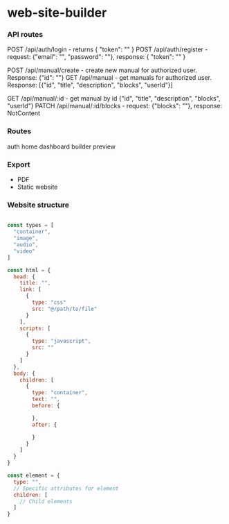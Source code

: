 # web-site-builder

### API routes

POST /api/auth/login - returns { "token": "<token>" }
POST /api/auth/register - request: {"email": "<email>", "password": "<password>"}, response: { "token": "<token>" }

POST /api/manual/create - create new manual for authorized user. Response: {"id": "<id>"}
GET /api/manual - get manuals for authorized user. Response: [{"id", "title", "description", "blocks", "userId"}]

GET /api/manual/:id - get manual by id {"id", "title", "description", "blocks", "userId"}
PATCH /api/manual/:id/blocks - request: {"blocks": "<string json>"}, response: NotContent

### Routes

auth
home
dashboard
builder
preview

### Export
- PDF
- Static website

### Website structure

```js

const types = [
  "container",
  "image",
  "audio",
  "video"
]

const html = {
  head: {
    title: "",
    link: [
      {
        type: "css"
        src: "@/path/to/file"
      }
    ],
    scripts: [
      {
        type: "javascript",
        src: ""
      }
    ]
  },
  body: {
    children: [
      {
        type: "container",
        text: "",
        before: {

        },
        after: {

        }
      }
    ]
  }
}

const element = {
  type: "",
  // Specific attributes for element
  children: [
    // Child elements
  ]
}

```